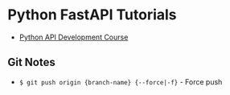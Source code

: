 # Python FastAPI Tutorials

* [Python API Development Course](./python-fastapi-course.md)

## Git Notes

* `$ git push origin {branch-name} {--force|-f}` - Force push